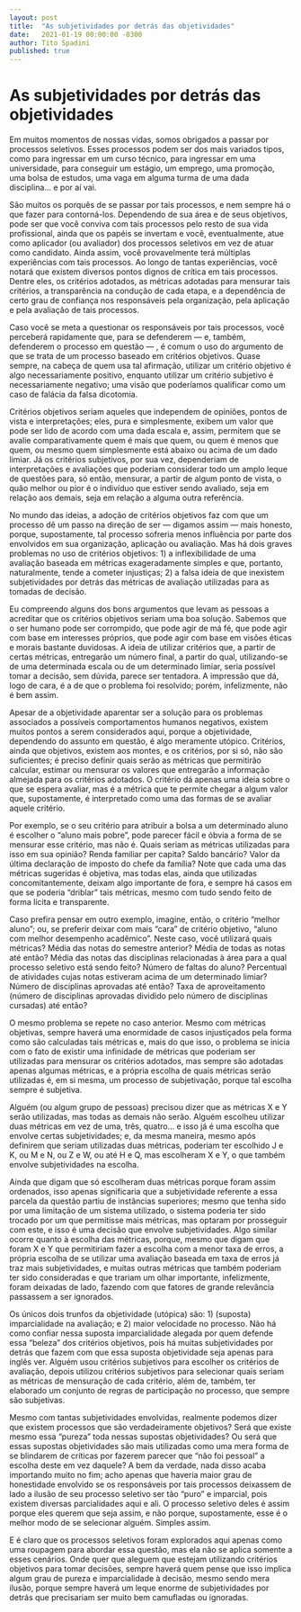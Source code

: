 ```yaml
---
layout:	post
title: 	"As subjetividades por detrás das objetividades"
date:	2021-01-19 00:00:00 -0300
author:	Tito Spadini
published: true
---
```


# As subjetividades por detrás das objetividades

Em muitos momentos de nossas vidas, somos obrigados a passar por processos seletivos. Esses processos podem ser dos mais variados tipos, como para ingressar em um curso técnico, para ingressar em uma universidade, para conseguir um estágio, um emprego, uma promoção, uma bolsa de estudos, uma vaga em alguma turma de uma dada disciplina… e por aí vai.

São muitos os porquês de se passar por tais processos, e nem sempre há o que fazer para contorná-los. Dependendo de sua área e de seus objetivos, pode ser que você conviva com tais processos pelo resto de sua vida profissional, ainda que os papéis se invertam e você, eventualmente, atue como aplicador (ou avaliador) dos processos seletivos em vez de atuar como candidato. Ainda assim, você provavelmente terá múltiplas experiências com tais processos. Ao longo de tantas experiências, você notará que existem diversos pontos dignos de crítica em tais processos. Dentre eles, os critérios adotados, as métricas adotadas para mensurar tais critérios, a transparência na condução de cada etapa, e a dependência de certo grau de confiança nos responsáveis pela organização, pela aplicação e pela avaliação de tais processos.

Caso você se meta a questionar os responsáveis por tais processos, você perceberá rapidamente que, para se defenderem — e, também, defenderem o processo em questão — , é comum o uso do argumento de que se trata de um processo baseado em critérios objetivos. Quase sempre, na cabeça de quem usa tal afirmação, utilizar um critério objetivo é algo necessariamente positivo, enquanto utilizar um critério subjetivo é necessariamente negativo; uma visão que poderíamos qualificar como um caso de falácia da falsa dicotomia.

Critérios objetivos seriam aqueles que independem de opiniões, pontos de vista e interpretações; eles, pura e simplesmente, exibem um valor que pode ser lido de acordo com uma dada escala e, assim, permitem que se avalie comparativamente quem é mais que quem, ou quem é menos que quem, ou mesmo quem simplesmente está abaixo ou acima de um dado limiar. Já os critérios subjetivos, por sua vez, dependeriam de interpretações e avaliações que poderiam considerar todo um amplo leque de questões para, só então, mensurar, a partir de algum ponto de vista, o quão melhor ou pior é o indivíduo que estiver sendo avaliado, seja em relação aos demais, seja em relação a alguma outra referência.

No mundo das ideias, a adoção de critérios objetivos faz com que um processo dê um passo na direção de ser — digamos assim — mais honesto, porque, supostamente, tal processo sofreria menos influência por parte dos envolvidos em sua organização, aplicação ou avaliação. Mas há dois graves problemas no uso de critérios objetivos: 1) a inflexibilidade de uma avaliação baseada em métricas exageradamente simples e que, portanto, naturalmente, tende a cometer injustiças; 2) a falsa ideia de que inexistem subjetividades por detrás das métricas de avaliação utilizadas para as tomadas de decisão.

Eu compreendo alguns dos bons argumentos que levam as pessoas a acreditar que os critérios objetivos seriam uma boa solução. Sabemos que o ser humano pode ser corrompido, que pode agir de má fé, que pode agir com base em interesses próprios, que pode agir com base em visões éticas e morais bastante duvidosas. A ideia de utilizar critérios que, a partir de certas métricas, entregarão um número final, a partir do qual, utilizando-se de uma determinada escala ou de um determinado limiar, seria possível tomar a decisão, sem dúvida, parece ser tentadora. A impressão que dá, logo de cara, é a de que o problema foi resolvido; porém, infelizmente, não é bem assim.

Apesar de a objetividade aparentar ser a solução para os problemas associados a possíveis comportamentos humanos negativos, existem muitos pontos a serem considerados aqui, porque a objetividade, dependendo do assunto em questão, é algo meramente utópico. Critérios, ainda que objetivos, existem aos montes, e os critérios, por si só, não são suficientes; é preciso definir quais serão as métricas que permitirão calcular, estimar ou mensurar os valores que entregarão a informação almejada para os critérios adotados. O critério dá apenas uma ideia sobre o que se espera avaliar, mas é a métrica que te permite chegar a algum valor que, supostamente, é interpretado como uma das formas de se avaliar aquele critério.

Por exemplo, se o seu critério para atribuir a bolsa a um determinado aluno é escolher o “aluno mais pobre”, pode parecer fácil e óbvia a forma de se mensurar esse critério, mas não é. Quais seriam as métricas utilizadas para isso em sua opinião? Renda familiar per capita? Saldo bancário? Valor da última declaração de imposto do chefe da família? Note que cada uma das métricas sugeridas é objetiva, mas todas elas, ainda que utilizadas concomitantemente, deixam algo importante de fora, e sempre há casos em que se poderia “driblar” tais métricas, mesmo com tudo sendo feito de forma lícita e transparente.

Caso prefira pensar em outro exemplo, imagine, então, o critério “melhor aluno”; ou, se preferir deixar com mais “cara” de critério objetivo, “aluno com melhor desempenho acadêmico”. Neste caso, você utilizará quais métricas? Média das notas do semestre anterior? Média de todas as notas até então? Média das notas das disciplinas relacionadas à área para a qual processo seletivo está sendo feito? Número de faltas do aluno? Percentual de atividades cujas notas estiveram acima de um determinado limiar? Número de disciplinas aprovadas até então? Taxa de aproveitamento (número de disciplinas aprovadas dividido pelo número de disciplinas cursadas) até então?

O mesmo problema se repete no caso anterior. Mesmo com métricas objetivas, sempre haverá uma enormidade de casos injustiçados pela forma como são calculadas tais métricas e, mais do que isso, o problema se inicia com o fato de existir uma infinidade de métricas que poderiam ser utilizadas para mensurar os critérios adotados, mas sempre são adotadas apenas algumas métricas, e a própria escolha de quais métricas serão utilizadas é, em si mesma, um processo de subjetivação, porque tal escolha sempre é subjetiva.

Alguém (ou algum grupo de pessoas) precisou dizer que as métricas X e Y serão utilizadas, mas todas as demais não serão. Alguém escolheu utilizar duas métricas em vez de uma, três, quatro… e isso já é uma escolha que envolve certas subjetividades; e, da mesma maneira, mesmo após definirem que seriam utilizadas duas métricas, poderiam ter escolhido J e K, ou M e N, ou Z e W, ou até H e Q, mas escolheram X e Y, o que também envolve subjetividades na escolha.

Ainda que digam que só escolheram duas métricas porque foram assim ordenados, isso apenas significaria que a subjetividade referente a essa parcela da questão partiu de instâncias superiores; mesmo que tenha sido por uma limitação de um sistema utilizado, o sistema poderia ter sido trocado por um que permitisse mais métricas, mas optaram por prosseguir com este, e isso é uma decisão que envolve subjetividades. Algo similar ocorre quanto à escolha das métricas, porque, mesmo que digam que foram X e Y que permitiriam fazer a escolha com a menor taxa de erros, a própria escolha de se utilizar uma avaliação baseada em taxa de erros já traz mais subjetividades, e muitas outras métricas que também poderiam ter sido consideradas e que trariam um olhar importante, infelizmente, foram deixadas de lado, fazendo com que fatores de grande relevância passassem a ser ignorados.

Os únicos dois trunfos da objetividade (utópica) são: 1) (suposta) imparcialidade na avaliação; e 2) maior velocidade no processo. Não há como confiar nessa suposta imparcialidade alegada por quem defende essa “beleza” dos critérios objetivos, pois há muitas subjetividades por detrás que fazem com que essa suposta objetividade seja apenas para inglês ver. Alguém usou critérios subjetivos para escolher os critérios de avaliação, depois utilizou critérios subjetivos para selecionar quais seriam as métricas de mensuração de cada critério, além de, também, ter elaborado um conjunto de regras de participação no processo, que sempre são subjetivas.

Mesmo com tantas subjetividades envolvidas, realmente podemos dizer que existem processos que são verdadeiramente objetivos? Será que existe mesmo essa “pureza” toda nessas supostas objetividades? Ou será que essas supostas objetividades são mais utilizadas como uma mera forma de se blindarem de críticas por fazerem parecer que “não foi pessoal” a escolha deste em vez daquele? A bem da verdade, nada disso acaba importando muito no fim; acho apenas que haveria maior grau de honestidade envolvido se os responsáveis por tais processos deixassem de lado a ilusão de seu processo seletivo ser tão “puro” e imparcial, pois existem diversas parcialidades aqui e ali. O processo seletivo deles é assim porque eles querem que seja assim, e não porque, supostamente, esse é o melhor modo de se selecionar alguém. Simples assim.

E é claro que os processos seletivos foram explorados aqui apenas como uma roupagem para abordar essa questão, mas ela não se aplica somente a esses cenários. Onde quer que aleguem que estejam utilizando critérios objetivos para tomar decisões, sempre haverá quem pense que isso implica algum grau de pureza e imparcialidade à decisão, mesmo sendo mera ilusão, porque sempre haverá um leque enorme de subjetividades por detrás que precisariam ser muito bem camufladas ou ignoradas.